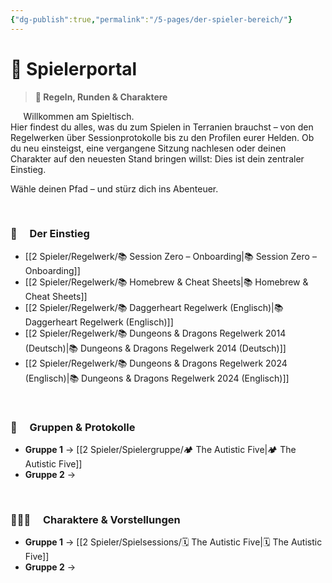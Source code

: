 ```yaml
---
{"dg-publish":true,"permalink":"/5-pages/der-spieler-bereich/"}
---
```


# 🎲 **Spielerportal**

> **🧭 Regeln, Runden & Charaktere**

$\quad$
Willkommen am Spieltisch.  
Hier findest du alles, was du zum Spielen in Terranien brauchst – von den Regelwerken über Sessionprotokolle bis zu den Profilen eurer Helden. Ob du neu einsteigst, eine vergangene Sitzung nachlesen oder deinen Charakter auf den neuesten Stand bringen willst: Dies ist dein zentraler Einstieg.

Wähle deinen Pfad – und stürz dich ins Abenteuer.

$\quad$

### 📖$\quad$**Der Einstieg**
- [[2 Spieler/Regelwerk/📚 Session Zero – Onboarding\|📚 Session Zero – Onboarding]]
- [[2 Spieler/Regelwerk/📚 Homebrew & Cheat Sheets\|📚 Homebrew & Cheat Sheets]]
- [[2 Spieler/Regelwerk/📚 Daggerheart Regelwerk (Englisch)\|📚 Daggerheart Regelwerk (Englisch)]]
- [[2 Spieler/Regelwerk/📚 Dungeons & Dragons Regelwerk 2014 (Deutsch)\|📚 Dungeons & Dragons Regelwerk 2014 (Deutsch)]]
- [[2 Spieler/Regelwerk/📚 Dungeons & Dragons Regelwerk 2024 (Englisch)\|📚 Dungeons & Dragons Regelwerk 2024 (Englisch)]]

$\quad$

### 👥$\quad$**Gruppen & Protokolle**
- **Gruppe 1** → [[2 Spieler/Spielergruppe/🏕️ The Autistic Five\|🏕️ The Autistic Five]]  
- **Gruppe 2** → 

$\quad$

### 🧑‍🤝‍🧑$\quad$**Charaktere & Vorstellungen**
- **Gruppe 1** → [[2 Spieler/Spielsessions/🗓️ The Autistic Five\|🗓️ The Autistic Five]]  
- **Gruppe 2** →